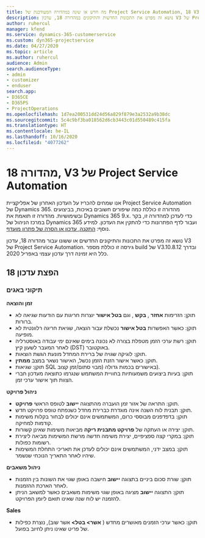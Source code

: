 ```yaml
---
title: מה חדש או שונה במהדורה המעודכנת של Project Service Automation, 18 V3
description: נושא זה מפרט את התכונות החדשות והתיקונים במהדורה 18, עדכון V3 של Project Service Automation.
author: ruhercul
manager: kfend
ms.service: dynamics-365-customerservice
ms.custom: dyn365-projectservice
ms.date: 04/27/2020
ms.topic: article
ms.author: ruhercul
audience: Admin
search.audienceType:
- admin
- customizer
- enduser
search.app:
- D365CE
- D365PS
- ProjectOperations
ms.openlocfilehash: 1d7ea200531dd24d56a829f879e3a2532a9b38dc
ms.sourcegitcommit: 5c4c9bf3ba018562d6cb3443c01d550489c415fa
ms.translationtype: HT
ms.contentlocale: he-IL
ms.lasthandoff: 10/16/2020
ms.locfileid: "4077262"
---
```

# <a name="project-service-automation-update-release-18-v3"></a>מהדורה 18, V3 של Project Service Automation

אנו שמחים להכריז על העדכון האחרון של אפליקציית Project Service Automation של Dynamics 365. מהדורה זו כוללת כמה שיפורים חשובים באיכות, בביצועים ובשימושיות. מהדורה זו תואמת את Dynamics 365 9.x. כדי לעדכן למהדורה זו, בקר במרכז הניהול של Dynamics 365 ועבור לדף הפתרונות כדי להתקין את העדכון. למידע נוסף: [התקנה, עדכון או הסרה של פתרון מועדף](https://docs.microsoft.com/power-platform/admin/install-remove-preferred-solution).

נושא זה מפרט את התכונות והתיקונים החדשים או ששונו עבור מהדורה 18, עדכון V3 של Project Service Automation. גירסה זו כוללת מספר build של V3.10.8.12 ובדרך כלל היא זמינה דרך עדכון עצמי באפריל 2020.

## <a name="update-release-18"></a>הפצת עדכון 18

### <a name="bug-fixes"></a>תיקוני באגים

**זמן והוצאה**

- תוקן: הזרימות **אחזר** , **בקש** , וגם **בטל אישור** יוצרות חריגות עם הודעות שגיאה לא ברורות.
- תוקן: כאשר האפשרות **בטל אישור** נכשלת עבור הוצאה, שגיאת חריגה רלוונטית לא מופיעה.
- תוקן: רשת ערכי הזמן מטפלת בצורה לא נכונה בימים שאינם ימי עבודה באוסטרליה לאחר המעבר לשעון קיץ (DST) באוקטובר.
- תוקן: לוגיקה שגויה של ברירת המחדל מונעת הגשת הוצאות.
- תוקן: כאשר אישור הזנת הזמן נכשל, האישור נשאר במצב **ממתין**.
- תוקן: שגיאות SQL באישורים בכמות גדולה (מבוי סתום/‏‫זמן קצוב‬).
- תוקן: בעיות ביצועים משמעותיות בחוויית המשתמש שנגרמו כתוצאה מעדכון חברי הצוות תוך אישור ערכי זמן.

**ניהול פרויקט**

- תוקן: התראה של אזור זמן הועברה מהתצוגה **יישוב‬** לטופס הראשי **פרויקט**.
- תוקן: תבנית לוח השנה אינה מוגדרת כברירת מחדל כשנפתח טופס פרויקט חדש.
- תוקן: בדפדפנים מבוססי כרום, המשתמשים אינם יכולים לבחור בקלות משימות קודמות למחיקה.
- תוקן: יצירה או העתקה של **פרויקט מתבנית ריקה** מביאות משימות שאינן קשורות.
- תוקן: במקרי קצה ספציפיים, יצירת משימה חדשה מרשת המשימות מביאה ליצירת רשומות כפולות.
- תוקן: במצב ידני, המשתמשים אינם יכולים לעדכן את תאריכי התחלת המשימות שיהיו לאחר התאריך הנוכחי שנשמר.

**ניהול משאבים**

- תוקן: שורת סכום ביניים בתצוגה **יישוב** חישבה באופן שגוי את השונות בין הזמנות לאחר הארכת ההזמנות.
- תוקן: התצוגה **יישוב** מציגה באופן שגוי משימות משאבים כאשר למשאב הניתן להזמנה יש לוח שנה שאינו תואם ליומן הפרויקט.

**Sales**

- תוקן: כאשר ערכי הזמנים מאושרים מחדש ( **אשר> בטל>** אשר שוב), נוצרת כפילות של פריט שאינו ניתן לחיוב בפועל.
